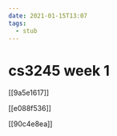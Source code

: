 ```yaml
---
date: 2021-01-15T13:07
tags: 
  - stub
---
```


# cs3245 week 1

[[9a5e1617]]

[[e088f536]]

[[90c4e8ea]]
